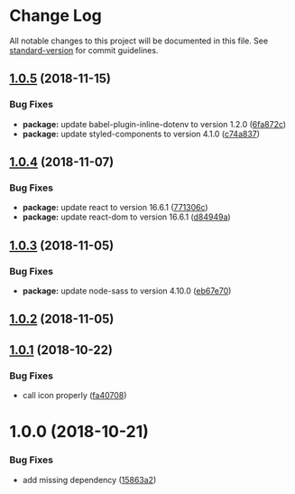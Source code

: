 # Change Log

All notable changes to this project will be documented in this file. See [standard-version](https://github.com/conventional-changelog/standard-version) for commit guidelines.

<a name="1.0.5"></a>
## [1.0.5](https://github.com/Kikobeats/changes.now.sh/compare/v1.0.4...v1.0.5) (2018-11-15)


### Bug Fixes

* **package:** update babel-plugin-inline-dotenv to version 1.2.0 ([6fa872c](https://github.com/Kikobeats/changes.now.sh/commit/6fa872c))
* **package:** update styled-components to version 4.1.0 ([c74a837](https://github.com/Kikobeats/changes.now.sh/commit/c74a837))



<a name="1.0.4"></a>
## [1.0.4](https://github.com/Kikobeats/changes.now.sh/compare/v1.0.3...v1.0.4) (2018-11-07)


### Bug Fixes

* **package:** update react to version 16.6.1 ([771306c](https://github.com/Kikobeats/changes.now.sh/commit/771306c))
* **package:** update react-dom to version 16.6.1 ([d84949a](https://github.com/Kikobeats/changes.now.sh/commit/d84949a))



<a name="1.0.3"></a>
## [1.0.3](https://github.com/Kikobeats/changes.now.sh/compare/v1.0.1...v1.0.3) (2018-11-05)


### Bug Fixes

* **package:** update node-sass to version 4.10.0 ([eb67e70](https://github.com/Kikobeats/changes.now.sh/commit/eb67e70))



<a name="1.0.2"></a>
## [1.0.2](https://github.com/Kikobeats/changes.now.sh/compare/v1.0.1...v1.0.2) (2018-11-05)



<a name="1.0.1"></a>
## [1.0.1](https://github.com/Kikobeats/changes.now.sh/compare/v1.0.0...v1.0.1) (2018-10-22)


### Bug Fixes

* call icon properly ([fa40708](https://github.com/Kikobeats/changes.now.sh/commit/fa40708))



<a name="1.0.0"></a>
# 1.0.0 (2018-10-21)


### Bug Fixes

* add missing dependency ([15863a2](https://github.com/Kikobeats/changes.now.sh/commit/15863a2))
